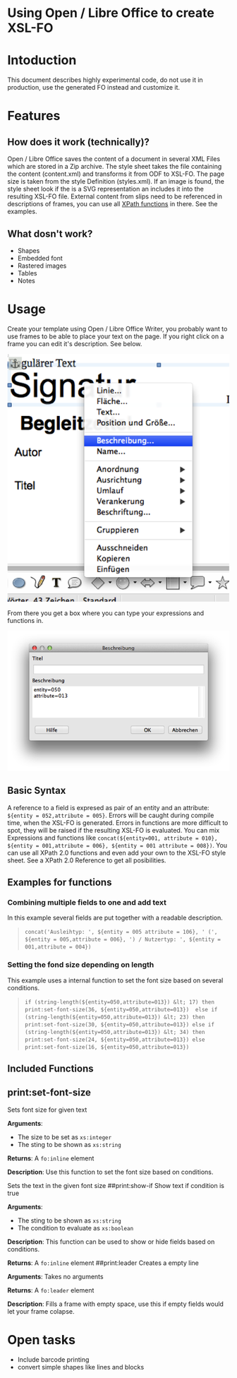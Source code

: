 Using Open / Libre Office to create XSL-FO
==========================================

# Intoduction
This document describes highly experimental code, do not use it in production, use the generated FO instead and customize it.

# Features
## How does it work (technically)? 
Open / Libre Office saves the content of a document in several XML Files which are stored in a Zip archive. The style sheet takes the file containing the content (content.xml) and transforms it from ODF to XSL-FO. The page size is taken from the style Definition (styles.xml). If an image is found, the style sheet look if the is a SVG representation an includes it into the resulting XSL-FO file. External content from slips need to be referenced in descriptions of frames, you can use all [XPath functions](http://www.w3.org/TR/xpath20/) in there. See the examples.

## What dosn't work?
* Shapes
* Embedded font
* Rastered images
* Tables
* Notes

# Usage
Create your template using Open / Libre Office Writer, you probably want to use frames to be able to place your text on the page. If you right click on a frame you can edit it's description. See below.

![Libre Office Context Menu](./img/libreoffice.png)

From there you get a box where you can type your expressions and functions in.

![Libre Office SVG Description](./img/svgdesc.png)

## Basic Syntax
A reference to a field is expresed as pair of an entity and an attribute:
`${entity = 052,attribute = 005}`. Errors will be caught during compile time, when the XSL-FO is generated. Errors in functions are more difficult to spot, they will be raised if the resulting XSL-FO is evaluated. You can mix Expressions and functions like `concat(${entity=001, attribute = 010}, ${entity = 001,attribute = 006}, ${entity = 001 attribute = 008})`. You can use all XPath 2.0 functions and even add your own to the XSL-FO style sheet. See a XPath 2.0 Reference to get all posibilities.

## Examples for functions
### Combining multiple fields to one and add text
In this example several fields are put together with a readable description.
>`concat('Ausleihtyp: ', ${entity = 005 attribute = 106}, ' (', ${entity = 005,attribute = 006}, ') / Nutzertyp: ', ${entity = 001,attribute = 004})`

### Setting the fond size depending on length
This example uses a internal function to set the font size based on several conditions.
>`if (string-length(${entity=050,attribute=013}) &lt; 17) then print:set-font-size(36, ${entity=050,attribute=013}) 
                                    else if (string-length(${entity=050,attribute=013}) &lt; 23) then print:set-font-size(30, ${entity=050,attribute=013})
                                    else if (string-length(${entity=050,attribute=013}) &lt; 34) then print:set-font-size(24, ${entity=050,attribute=013})
                                    else print:set-font-size(16, ${entity=050,attribute=013})`

## Included Functions

## print:set-font-size
Sets font size for given text

**Arguments**:

* The size to be set as `xs:integer`
* The sting to be shown as `xs:string`

**Returns**: A `fo:inline` element

**Description**: Use this function to set the font size based on conditions.

Sets the text in the given font size
##print:show-if
Show text if condition is true

**Arguments**:

* The sting to be shown as `xs:string`
* The condition to evaluate as `xs:boolean`

**Description**: This function can be used to show or hide fields based on conditions.

**Returns**: A `fo:inline` element
##print:leader
Creates a empty line

**Arguments**: Takes no arguments

**Returns**: A `fo:leader` element

**Description**: Fills a frame with empty space, use this if empty fields would let your frame colapse.

# Open tasks
* Include barcode printing
* convert simple shapes like lines and blocks